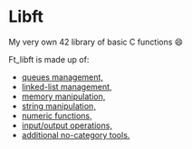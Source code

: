 # Libft
My very own 42 library of basic C functions :smile:

Ft_libft is made up of:
* [queues management,](https://github.com/psprawka/Libft/tree/master/srcs/queue)
* [linked-list management,](https://github.com/psprawka/Libft/tree/master/srcs/list)
* [memory manipulation,](https://github.com/psprawka/Libft/tree/master/srcs/memory)
* [string manipulation,](https://github.com/psprawka/Libft/tree/master/srcs/string)
* [numeric functions,](https://github.com/psprawka/Libft/tree/master/srcs/numeric)
* [input/output operations,](https://github.com/psprawka/Libft/tree/master/srcs/io)
* [additional no-category tools.](https://github.com/psprawka/Libft/tree/master/srcs/tools)
